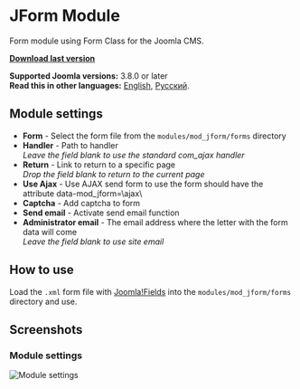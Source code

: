 # JForm Module
Form module using Form Class for the Joomla CMS.

**[Download last version](https://github.com/Septdir/mod_jform/releases/latest)**   

**Supported Joomla versions:** 3.8.0 or later  
**Read this in other languages:** 
[English](https://github.com/Septdir/mod_jform/blob/master/README.md), 
[Русский](https://github.com/Septdir/mod_jform/blob/master/README.ru-RU.md).


## Module settings
* **Form** - Select the form file from the `modules/mod_jform/forms` directory
* **Handler** - Path to handler  
*Leave the field blank to use the standard com_ajax handler*
* **Return** - Link to return to a specific page  
*Drop the field blank to return to the current page*
* **Use Ajax** - Use AJAX send form to use the form should have the attribute data-mod_jform=\ajax\
* **Сaptcha** - Add captcha to form
* **Send email** - Activate send email function
* **Administrator email** - The email address where the letter with the form data will come  
*Leave the field blank to use site email*


## How to use
Load the `.xml` form file with [Joomla!Fields](https://docs.joomla.org/Form_field) into the `modules/mod_jform/forms` directory and use.


## Screenshots
### Module settings
![Module settings](https://septdir.ru/images/blog/41/params-en.jpg)

